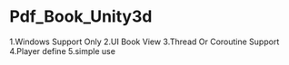# Pdf_Book_Unity3d
1.Windows Support Only
2.UI Book View 
3.Thread Or Coroutine Support
4.Player define 
5.simple use
